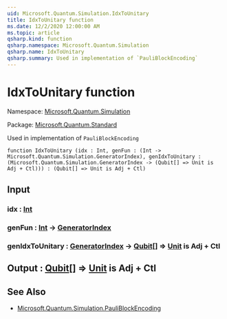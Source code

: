 ```yaml
---
uid: Microsoft.Quantum.Simulation.IdxToUnitary
title: IdxToUnitary function
ms.date: 12/2/2020 12:00:00 AM
ms.topic: article
qsharp.kind: function
qsharp.namespace: Microsoft.Quantum.Simulation
qsharp.name: IdxToUnitary
qsharp.summary: Used in implementation of `PauliBlockEncoding`
---
```


# IdxToUnitary function

Namespace: [Microsoft.Quantum.Simulation](xref:Microsoft.Quantum.Simulation)

Package: [Microsoft.Quantum.Standard](https://nuget.org/packages/Microsoft.Quantum.Standard)


Used in implementation of `PauliBlockEncoding`

```qsharp
function IdxToUnitary (idx : Int, genFun : (Int -> Microsoft.Quantum.Simulation.GeneratorIndex), genIdxToUnitary : (Microsoft.Quantum.Simulation.GeneratorIndex -> (Qubit[] => Unit is Adj + Ctl))) : (Qubit[] => Unit is Adj + Ctl)
```


## Input

### idx : [Int](xref:microsoft.quantum.lang-ref.int)




### genFun : [Int](xref:microsoft.quantum.lang-ref.int) -> [GeneratorIndex](xref:Microsoft.Quantum.Simulation.GeneratorIndex)




### genIdxToUnitary : [GeneratorIndex](xref:Microsoft.Quantum.Simulation.GeneratorIndex) -> [Qubit](xref:microsoft.quantum.lang-ref.qubit)[] => [Unit](xref:microsoft.quantum.lang-ref.unit)  is Adj + Ctl





## Output : [Qubit](xref:microsoft.quantum.lang-ref.qubit)[] => [Unit](xref:microsoft.quantum.lang-ref.unit)  is Adj + Ctl



## See Also

- [Microsoft.Quantum.Simulation.PauliBlockEncoding](xref:Microsoft.Quantum.Simulation.PauliBlockEncoding)